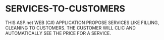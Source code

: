 # SERVICES-TO-CUSTOMERS
THIS ASP.net WEB (C#) APPLICATION PROPOSE SERVICES LIKE FILLING, CLEANING TO CUSTOMERS. THE CUSTOMER WILL CLIC AND AUTOMATICALLY SEE THE PRICE FOR A SERVICE.  
